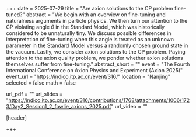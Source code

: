 +++
date = 2025-07-29
title = "Are axion solutions to the CP problem fine-tuned?"
abstract = "We begin with an overview on fine-tuning and naturalness arguments in particle physics. We then turn our attention to the CP violating angle $\theta$ in the Standard Model, which was historically considered to be unnaturally tiny. We discuss possible differences in interpretation of fine-tuning when this angle is treated as an unknown parameter in the Standard Model versus a randomly chosen ground state in the vacuum. Lastly, we consider axion solutions to the CP problem. Paying attention to the axion quality problem, we ponder whether axion solutions themselves suffer from fine-tuning."
abstract_short = ""
event = "The Fourth International Conference on Axion Physics and Experiment (Axion 2025)"
event_url = "https://indico.itp.ac.cn/event/316/"
location = "Nanjing"
selected = false
math = false

url_pdf = ""
url_slides = "https://indico.itp.ac.cn/event/316/contributions/1768/attachments/1006/1723/Day2_Session1_2_fowlie_axions_2025.pdf"
url_video = ""

[header]

+++
